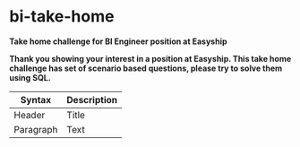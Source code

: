 # bi-take-home
**Take home challenge for BI Engineer position at Easyship**

**Thank you showing your interest in a position at Easyship. This take home challenge has set of scenario based questions, please try to solve them using SQL.**


| Syntax | Description |
| ----------- | ----------- |
| Header | Title |
| Paragraph | Text |